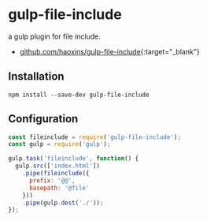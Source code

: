 # gulp-file-include

a gulp plugin for file include.

- [github.com/haoxins/gulp-file-include](https://github.com/haoxins/gulp-file-include){:target="_blank"}

## Installation

```shell
npm install --save-dev gulp-file-include
```

## Configuration

```javascript
const fileinclude = require('gulp-file-include');
const gulp = require('gulp');

gulp.task('fileinclude', function() {
  gulp.src(['index.html'])
    .pipe(fileinclude({
      prefix: '@@',
      basepath: '@file'
    }))
    .pipe(gulp.dest('./'));
});
```
